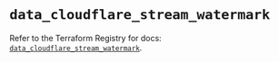 # `data_cloudflare_stream_watermark`

Refer to the Terraform Registry for docs: [`data_cloudflare_stream_watermark`](https://registry.terraform.io/providers/cloudflare/cloudflare/5.7.0/docs/data-sources/stream_watermark).
